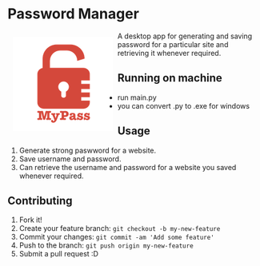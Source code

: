 # Password Manager
<img src="logo.png" align="left"
width="200" hspace="10" vspace="10">
A desktop app for generating and saving password for a particular site and retrieving it whenever required.


## Running on machine
- run main.py
- you can convert .py to .exe for windows

## Usage
1. Generate strong paswword for a website.
2. Save username and password.
3. Can retrieve the username and password for a website you saved whenever required.
## Contributing
1. Fork it!
2. Create your feature branch: `git checkout -b my-new-feature`
3. Commit your changes: `git commit -am 'Add some feature'`
4. Push to the branch: `git push origin my-new-feature`
5. Submit a pull request :D

